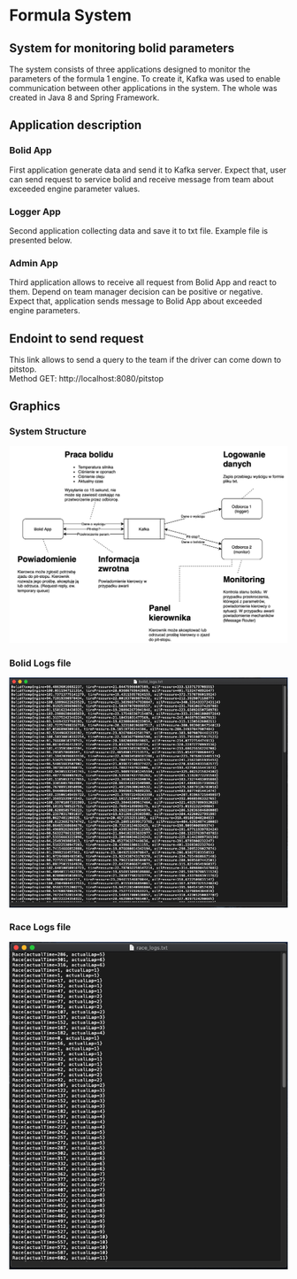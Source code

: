 # Formula System
## System for monitoring bolid parameters

The system consists of three applications designed to monitor the parameters of the formula 1 engine. To create it, Kafka was used to enable communication between other applications in the system. The whole was created in Java 8 and Spring Framework.

## Application description 
### Bolid App
First application generate data and send it to Kafka server. Expect that, user can send request to service bolid and receive message from team about exceeded engine parameter values.

### Logger App
Second application collecting data and save it to txt file. Example file is presented below.

### Admin App 
Third application allows to receive all request from Bolid App and react to them. Depend on team manager decision can be positive or negative. Expect that, application sends message to Bolid App about exceeded engine parameters.

## Endoint to send request
This link allows to send a query to the team if the driver can come down to pitstop.  
Method GET: http://localhost:8080/pitstop

## Graphics
### System Structure
![System Structure](https://github.com/BrunonLemanski/formula-system/blob/master/images/image_1.png?raw=true)

### Bolid Logs file
![Bolid Logs](https://github.com/BrunonLemanski/formula-system/blob/master/images/image_2.png?raw=true)

### Race Logs file
![Race Logs](https://github.com/BrunonLemanski/formula-system/blob/master/images/image_3.png?raw=true)
